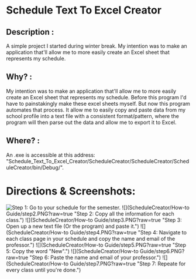 # Schedule Text To Excel Creator

## Description :
  A simple project I started during winter break. My intention was to make an application that'll allow me to more easily create an Excel sheet that represents my schedule. 

## Why? :
  My intention was to make an application that'll allow me to more easily create an Excel sheet that represents my schedule. Before this program I'd have to painstakingly make these excel sheets myself. But now this program automates that process. It allow me to easily copy and paste data from my school profile into a text file with a consistent format/pattern, where the program will then parse out the data and allow me to export it to Excel.

## Where? :
  An .exe is accessible at this address: "Schedule_Text_To_Excel_Creator/ScheduleCreator/ScheduleCreator/ScheduleCreator/bin/Debug/".

# Directions & Screenshots:
![Step 1: Go to your schedule for the semester.](https://github.com/MikeSemicolonD/Schedule_Text_To_Excel_Creator/blob/master/ScheduleCreator/How-to%20Guide/step1.PNG "Step 1: Go to your schedule for the semester.")
![](ScheduleCreator/How-to Guide/step2.PNG?raw=true "Step 2: Copy all the information for each class.")
![](ScheduleCreator/How-to Guide/step3.PNG?raw=true "Step 3: Open up a new text file (Or the program) and paste it.")
![](ScheduleCreator/How-to Guide/step4.PNG?raw=true "Step 4: Navigate to each class page in your schedule and copy the name and email of the professor.")
![](ScheduleCreator/How-to Guide/step5.PNG?raw=true "Step 5: Copy the word "New".")
![](ScheduleCreator/How-to Guide/step6.PNG?raw=true "Step 6: Paste the name and email of your professor.")
![](ScheduleCreator/How-to Guide/step7.PNG?raw=true "Step 7: Repeate for every class until you're done.")
